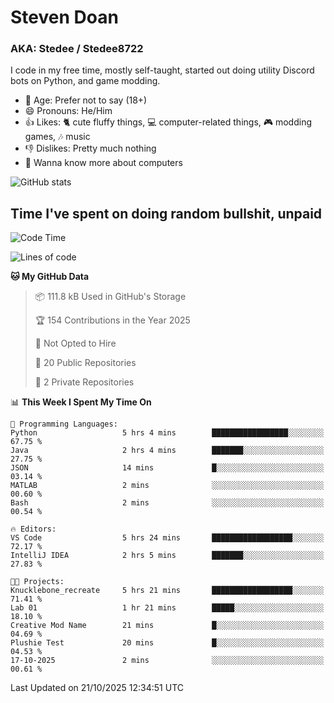 # Steven Doan
### AKA: Stedee / Stedee8722
I code in my free time, mostly self-taught, started out doing utility Discord bots on Python, and game modding.

- 🤔 Age: Prefer not to say (18+)
- 😄 Pronouns: He/Him
- 👍 Likes: 🐈 cute fluffy things, 💻 computer-related things, 🎮 modding games, 🎶 music
- 👎 Dislikes: Pretty much nothing
- 🥹 Wanna know more about computers

![GitHub stats](https://github-readme-stats-iota-mocha-40.vercel.app/api?username=Stedee8722&show=prs_merged,prs_merged_percentage&show_icons=true&theme=transparent)

## Time I've spent on doing random bullshit, unpaid
<!--START_SECTION:Time I've spent on doing random bullshit, unpaid-->
![Code Time](http://img.shields.io/badge/Code%20Time-362%20hrs%2010%20mins-blue)

![Lines of code](https://img.shields.io/badge/From%20Hello%20World%20I%27ve%20Written-91.7%20thousand%20lines%20of%20code-blue)

**🐱 My GitHub Data** 

> 📦 111.8 kB Used in GitHub's Storage 
 > 
> 🏆 154 Contributions in the Year 2025
 > 
> 🚫 Not Opted to Hire
 > 
> 📜 20 Public Repositories 
 > 
> 🔑 2 Private Repositories 
 > 
📊 **This Week I Spent My Time On** 

```text
💬 Programming Languages: 
Python                   5 hrs 4 mins        █████████████████░░░░░░░░   67.75 % 
Java                     2 hrs 4 mins        ███████░░░░░░░░░░░░░░░░░░   27.75 % 
JSON                     14 mins             █░░░░░░░░░░░░░░░░░░░░░░░░   03.14 % 
MATLAB                   2 mins              ░░░░░░░░░░░░░░░░░░░░░░░░░   00.60 % 
Bash                     2 mins              ░░░░░░░░░░░░░░░░░░░░░░░░░   00.54 % 

🔥 Editors: 
VS Code                  5 hrs 24 mins       ██████████████████░░░░░░░   72.17 % 
IntelliJ IDEA            2 hrs 5 mins        ███████░░░░░░░░░░░░░░░░░░   27.83 % 

🐱‍💻 Projects: 
Knucklebone_recreate     5 hrs 21 mins       ██████████████████░░░░░░░   71.41 % 
Lab 01                   1 hr 21 mins        █████░░░░░░░░░░░░░░░░░░░░   18.10 % 
Creative Mod Name        21 mins             █░░░░░░░░░░░░░░░░░░░░░░░░   04.69 % 
Plushie Test             20 mins             █░░░░░░░░░░░░░░░░░░░░░░░░   04.53 % 
17-10-2025               2 mins              ░░░░░░░░░░░░░░░░░░░░░░░░░   00.61 % 
```


 Last Updated on 21/10/2025 12:34:51 UTC
<!--END_SECTION:Time I've spent on doing random bullshit, unpaid-->
